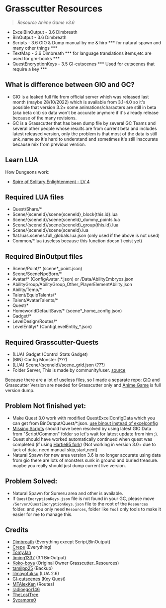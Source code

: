 # Grasscutter Resources
> <em>Resource Anime Game v3.6</em><br/>

- ExcelBinOutput - 3.6 Dimbreath
- BinOutput - 3.6 Dimbreath
- Scripts - 3.6 GIO & Dump manual by me & hiro *** for natural spawn and many other things ***
- TextMap - 3.6 Dimbreath *** for language translations items,etc are used for gm-books ***
- QuestEncryptionKeys - 3.5 GI-cutscenes *** Used for cutscenes that require a key ***

## What is difference between GIO and GC?
- GIO is a leaked full file from official server which was released last month (maybe 28/10/2022) which is available from 3.1-4.0 so it's possible that version 3.2+ some animations/characters are still in beta (aka beta old) so data won't be accurate anymore if it's already release because of the many revisions.
- GC is a Grasscutter that has been dump file by several GC Teams and several other people whose results are from current beta and includes latest released version, only the problem is that most of the data is still unk_name so it's hard to understand and sometimes it's still inaccurate because mix from previous version.

## Learn LUA
 How Dungeons work:
- [Spire of Solitary Enlightenment - LV 4](Resources/Scripts/Scene/40653/scene40653_group240653001.lua)
## Required LUA files
- Quest/Share/*
- Scene/{sceneId}/scene{sceneId}_block{this.id}.lua
- Scene/{sceneId}/scene{sceneId}_dummy_points.lua
- Scene/{sceneId}/scene{sceneId}_group{this.id}.lua
- Scene/{sceneId}/scene{sceneId}.lua
- flat.luas.scenes.full_globals.lua.json (only used if the above is not used)
- Common/*.lua (useless because this function doesn't exist yet)
## Required BinOutput files
- Scene/Point/* (scene*_point.json)
- Scene/SceneNpcBorn/*
- Avatar/* (ConfigAvatar_*.json) or /Data/AbilityEmbryos.json
- AbilityGroup/AbilityGroup_Other_PlayerElementAbility.json
- Ability/Temp/*
- Talent/EquipTalents/*
- Talent/AvatarTalents/*
- Quest/*
- HomeworldDefaultSave/* (scene*_home_config.json)
- Gadget/*
- LevelDesign/Routes/*
- LevelEntity/* (ConfigLevelEntity_*.json)
## Required Grasscutter-Quests
- (LUA) Gadget (Control Stats Gadget)
- (BIN) Config Monster (???)
- (LUA) Scene/{sceneId}/scene_grid.json (???)
- Folder Server, This is made by community/user. [source](https://github.com/Anime-Game-Servers/CustomGCResources/tree/patches)

Because there are a lot of useless files, so I made a separate repo: [GIO](https://gitlab.com/YuukiPS/GIO-Resources) and Grasscutter Version are needed for Grasscutter only and [Anime Game](https://gitlab.com/YuukiPS/GS-Resources) is full version dump.

## Problem Not finished yet:
- Make Quest 3.0 work with modified QuestExcelConfigData which you can get from BinOutput/Quest/*.json. [use binout instead of excelconfig](https://github.com/Hartie95/Grasscutter/commit/0284de81563d30afb81733d7a3523a97419eb977)
- [Missing Scripts](https://github.com/Hartie95/Grasscutter/wiki/missing-scripts) should have been resolved by using latest GIO Data from "Script/Common" folder so let's wait for latest update from him ;).
- Quest should have worked automatically continued when quest was completed (if using [Hartie95 fork](https://github.com/Hartie95/Grasscutter/wiki/The-Outlander-Who-Caught-the-Wind-(Prologue-Act-1))) (Not working in version 3.0+ due to lack of data. need manual skip,start,next)
- Natural Spawn for new area version 3.6 is no longer accurate using data from gio there are lots of monsters sunk in ground and buried treasure. maybe you really should just dump current live version.

## Problem Solved:
- Natural Spawn for Sumeru area and other is available.
- If `QuestEncryptionKeys.json` file is not found in your GC, please move `/Server/QuestEncryptionKeys.json` file to the root of the `Resources` folder. and you only need `Resources`, folder like `Tool` only tools to make it easier for me to manage this.

## Credits 
 - [Dimbreath](https://gitlab.com/Dimbreath/gamedata) (Everything except Script,BinOutput) <br/> 
 - [Crepe](https://git.crepe.moe/grasscutters/Grasscutter_Resources) (Everything) <br/>
 - [TomyJan](https://github.com/TomyJan/GCResource) <br/> 
 - [timing1337](https://github.com/timing1337/GenshinData) (3.1 BinOutput) <br/>
 - [Koko-boya](https://github.com/Koko-boya) (Original Owner Grasscutter_Resources) <br/>
 - [tamilpp25](https://github.com/tamilpp25) (Backup) <br/>
 - [lilmayofuksu](https://github.com/lilmayofuksu/animepython) (LUA 2.6)<br/>
 - [GI-cutscenes](https://github.com/ToaHartor/GI-cutscenes/) (Key Quest) <br/>
 - [MTAlexKen](https://github.com/MTAlexKen/Genshin-resources) (Routes)<br/>
 - [radioegor146](https://github.com/radioegor146) <br/>
 - [TheLostTree](https://github.com/TheLostTree) <br/>
 - [Sycamore0](https://github.com/Sycamore0/GenshinData) <br/>